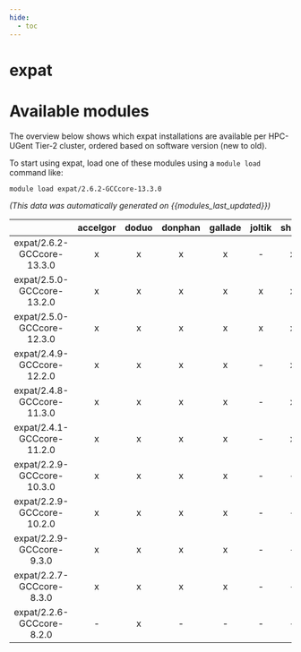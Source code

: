 ```yaml
---
hide:
  - toc
---
```


expat
=====

# Available modules


The overview below shows which expat installations are available per HPC-UGent Tier-2 cluster, ordered based on software version (new to old).

To start using expat, load one of these modules using a `module load` command like:

```shell
module load expat/2.6.2-GCCcore-13.3.0
```

*(This data was automatically generated on {{modules_last_updated}})*  

| |accelgor|doduo|donphan|gallade|joltik|shinx|skitty|
| :---: | :---: | :---: | :---: | :---: | :---: | :---: | :---: |
|expat/2.6.2-GCCcore-13.3.0|x|x|x|x|-|x|x|
|expat/2.5.0-GCCcore-13.2.0|x|x|x|x|x|x|x|
|expat/2.5.0-GCCcore-12.3.0|x|x|x|x|x|x|x|
|expat/2.4.9-GCCcore-12.2.0|x|x|x|x|-|x|-|
|expat/2.4.8-GCCcore-11.3.0|x|x|x|x|-|x|-|
|expat/2.4.1-GCCcore-11.2.0|x|x|x|x|-|x|-|
|expat/2.2.9-GCCcore-10.3.0|x|x|x|x|-|-|-|
|expat/2.2.9-GCCcore-10.2.0|x|x|x|x|-|-|-|
|expat/2.2.9-GCCcore-9.3.0|x|x|x|x|-|-|-|
|expat/2.2.7-GCCcore-8.3.0|x|x|x|x|-|-|-|
|expat/2.2.6-GCCcore-8.2.0|-|x|-|-|-|-|-|
